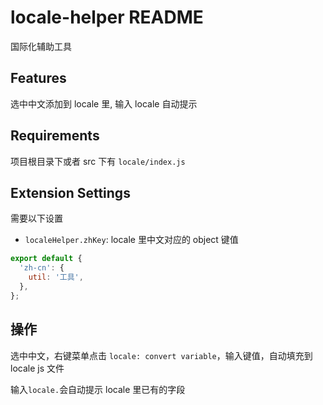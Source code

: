 # locale-helper README

国际化辅助工具

## Features

选中中文添加到 locale 里, 输入 locale 自动提示

## Requirements

项目根目录下或者 src 下有 `locale/index.js`

## Extension Settings

需要以下设置

- `localeHelper.zhKey`: locale 里中文对应的 object 键值

```js
export default {
  'zh-cn': {
    util: '工具',
  },
};
```

## 操作

选中中文，右键菜单点击 `locale: convert variable`，输入键值，自动填充到 locale js 文件

输入`locale.`会自动提示 locale 里已有的字段
